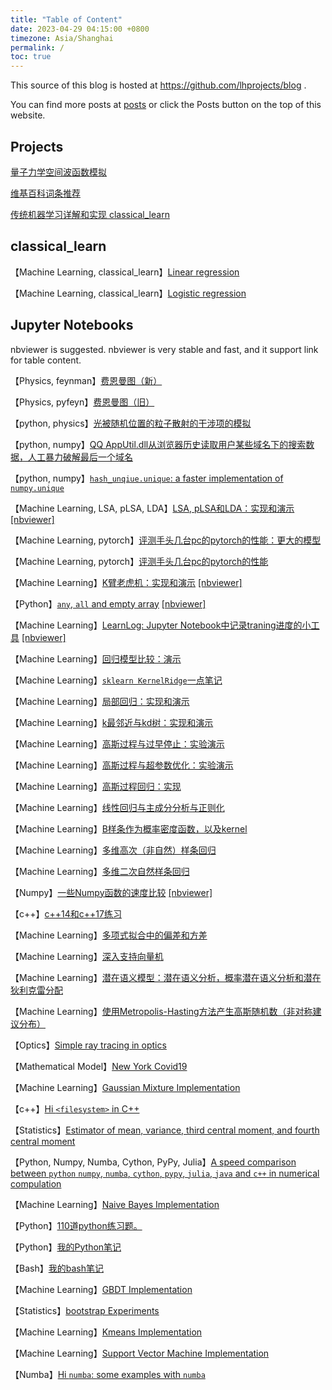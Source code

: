 ```yaml
---
title: "Table of Content"
date: 2023-04-29 04:15:00 +0800
timezone: Asia/Shanghai
permalink: /
toc: true
---
```


This source of this blog is hosted at https://github.com/lhprojects/blog .

You can find more posts at [posts](/posts) or click the Posts button on the top of this website.

## Projects

[量子力学空间波函数模拟](https://github.com/lhprojects/QuSim)

[维基百科词条推荐](https://github.com/lhprojects/WikiDiscovery)

[传统机器学习详解和实现 classical_learn](https://github.com/lhprojects/classical_learn)

## classical_learn

【Machine Learning, classical_learn】[Linear regression](https://nbviewer.jupyter.org/github/lhprojects/classical_learn/blob/master/notebooks/LinearRegression.ipynb)

【Machine Learning, classical_learn】[Logistic regression](https://nbviewer.jupyter.org/github/lhprojects/classical_learn/blob/master/notebooks/LogisticRegression.ipynb)

## Jupyter Notebooks

nbviewer is suggested. nbviewer is very stable and fast, and it support link for table content.

【Physics, feynman】[费恩曼图（新）](https://nbviewer.jupyter.org/github/lhprojects/blog/blob/master/_posts/JupyterNotebooks/FeynmanDiagramsNew.ipynb)

【Physics, pyfeyn】[费恩曼图（旧）](https://nbviewer.jupyter.org/github/lhprojects/blog/blob/master/_posts/JupyterNotebooks/FeynmanDiagramsScript.ipynb)

【python, physics】[光被随机位置的粒子散射的干涉项的模拟](https://nbviewer.jupyter.org/github/lhprojects/blog/blob/master/_posts/JupyterNotebooks/LightScatterringByRandomParticle.ipynb)

【python, numpy】[QQ AppUtil.dll从浏览器历史读取用户某些域名下的搜索数据，人工暴力破解最后一个域名](https://nbviewer.jupyter.org/github/lhprojects/blog/blob/master/_posts/JupyterNotebooks/HumanBurstCrackQQDomain.ipynb)

【python, numpy】[`hash_unqiue.unique`: a faster implementation of `numpy.unique`](https://nbviewer.jupyter.org/github/lhprojects/blog/blob/master/_posts/JupyterNotebooks/HashUnique.ipynb)


【Machine Learning, LSA, pLSA, LDA】[LSA, pLSA和LDA：实现和演示](https://github.com/lhprojects/blog/blob/master/_posts/JupyterNotebooks/LSA.ipynb) [[nbviewer]](https://nbviewer.jupyter.org/github/lhprojects/blog/blob/master/_posts/JupyterNotebooks/LSA.ipynb)

【Machine Learning, pytorch】[评测手头几台pc的pytorch的性能：更大的模型](https://nbviewer.jupyter.org/github/lhprojects/blog/blob/master/_posts/JupyterNotebooks/TorchBenchmarkBig.ipynb)

【Machine Learning, pytorch】[评测手头几台pc的pytorch的性能](https://nbviewer.jupyter.org/github/lhprojects/blog/blob/master/_posts/JupyterNotebooks/TorchBenchmark.ipynb)

【Machine Learning】[K臂老虎机：实现和演示](https://github.com/lhprojects/blog/blob/master/_posts/JupyterNotebooks/KBandits.ipynb) [[nbviewer]](https://nbviewer.jupyter.org/github/lhprojects/blog/blob/master/_posts/JupyterNotebooks/KBandits.ipynb)

【Python】[`any`, `all` and empty array](https://github.com/lhprojects/blog/blob/master/_posts/JupyterNotebooks/AnyAllAndEmptyArray.ipynb)
[[nbviewer]](https://nbviewer.jupyter.org/github/lhprojects/blog/blob/master/_posts/JupyterNotebooks/AnyAllAndEmptyArray.ipynb)

【Machine Learning】[LearnLog: Jupyter Notebook中记录traning进度的小工具](https://github.com/lhprojects/blog/blob/master/_posts/JupyterNotebooks/LearnLog.ipynb)
[[nbviewer]](https://nbviewer.jupyter.org/github/lhprojects/blog/blob/master/_posts/JupyterNotebooks/LearnLog.ipynb)

【Machine Learning】[回归模型比较：演示](https://github.com/lhprojects/blog/blob/master/_posts/JupyterNotebooks/ComparsionOfRegressionModels.ipynb)

【Machine Learning】[`sklearn KernelRidge`一点笔记](https://github.com/lhprojects/blog/blob/master/_posts/JupyterNotebooks/SklearnRidgeKernel.ipynb)

【Machine Learning】[局部回归：实现和演示](https://github.com/lhprojects/blog/blob/master/_posts/JupyterNotebooks/LocalRegression.ipynb)

【Machine Learning】[k最邻近与kd树：实现和演示](https://github.com/lhprojects/blog/blob/master/_posts/JupyterNotebooks/kNNAndKDTree.ipynb)

【Machine Learning】[高斯过程与过早停止：实验演示](https://github.com/lhprojects/blog/blob/master/_posts/JupyterNotebooks/GaussianProcessAndEarlyStopping.ipynb)

【Machine Learning】[高斯过程与超参数优化：实验演示](https://github.com/lhprojects/blog/blob/master/_posts/JupyterNotebooks/GaussianProcessAndHyperparameterTune.ipynb)

【Machine Learning】[高斯过程回归：实现](https://github.com/lhprojects/blog/blob/master/_posts/JupyterNotebooks/GaussianProcesssRegression.ipynb)

【Machine Learning】[线性回归与主成分分析与正则化](https://github.com/lhprojects/blog/blob/master/_posts/JupyterNotebooks/LinearRegressionAndPCA_Exp.ipynb)


【Machine Learning】[B样条作为概率密度函数，以及kernel](https://github.com/lhprojects/blog/blob/master/_posts/JupyterNotebooks/BsplineAsDensityFunctionAndAsKernel.ipynb)

【Machine Learning】[多维高次（非自然）样条回归](https://github.com/lhprojects/blog/blob/master/_posts/JupyterNotebooks/BSplineRegression.ipynb)

【Machine Learning】[多维二次自然样条回归](https://github.com/lhprojects/blog/blob/master/_posts/JupyterNotebooks/SplineRegression.ipynb)

【Numpy】[一些Numpy函数的速度比较](https://github.com/lhprojects/blog/blob/master/_posts/JupyterNotebooks/NumpyBenchmarks.ipynb)
[[nbviewer]](https://nbviewer.jupyter.org/github/lhprojects/blog/blob/master/_posts/JupyterNotebooks/NumpyBenchmarks.ipynb)

【c++】[c++14和c++17练习](https://github.com/lhprojects/blog/blob/master/_posts/JupyterNotebooks/cxx14Andcxx17Execise.ipynb)

【Machine Learning】[多项式拟合中的偏差和方差](https://github.com/lhprojects/blog/blob/master/_posts/JupyterNotebooks/BiasAndVarianceInPolyFit.ipynb)

【Machine Learning】[深入支持向量机](https://github.com/lhprojects/blog/blob/master/_posts/JupyterNotebooks/SVMInsight.ipynb)

【Machine Learning】[潜在语义模型：潜在语义分析，概率潜在语义分析和潜在狄利克雷分配](https://github.com/lhprojects/blog/blob/master/_posts/JupyterNotebooks/LSA.ipynb)

【Machine Learning】[使用Metropolis-Hasting方法产生高斯随机数（非对称建议分布）](https://github.com/lhprojects/blog/blob/master/_posts/JupyterNotebooks/Metropolis-Hasting.ipynb)

【Optics】[Simple ray tracing in optics](https://github.com/lhprojects/blog/blob/master/_posts/JupyterNotebooks/SimpleRayTracing.ipynb)

【Mathematical Model】[New York Covid19](https://github.com/lhprojects/blog/blob/master/_posts/JupyterNotebooks/NewYorkCovid19.ipynb)

【Machine Learning】[Gaussian Mixture Implementation](https://github.com/lhprojects/blog/blob/master/_posts/JupyterNotebooks/GaussianMixture.ipynb)

【c++】[Hi `<filesystem>` in C++](https://github.com/lhprojects/blog/blob/master/_posts/JupyterNotebooks/HiFilesystem.ipynb)

【Statistics】[Estimator of mean, variance, third central moment, and fourth central moment](https://github.com/lhprojects/blog/blob/master/_posts/JupyterNotebooks/MomentEstimator.ipynb)

【Python, Numpy, Numba, Cython, PyPy, Julia】[A speed comparison between `python` `numpy`, `numba`, `cython`, `pypy`, `julia`, `java` and `c++` in numerical compulation](https://github.com/lhprojects/blog/blob/master/_posts/JupyterNotebooks/ComparePythonAccLib.ipynb)

【Machine Learning】[Naive Bayes Implementation](https://github.com/lhprojects/blog/blob/master/_posts/articles/NaiveBayes.ipynb)


【Python】[110道python练习题。](https://github.com/lhprojects/blog/blob/master/_posts/articles/python110.ipynb)

【Python】[我的Python笔记](https://github.com/lhprojects/blog/blob/master/_posts/articles/python_note.ipynb)

【Bash】[我的bash笔记](https://github.com/lhprojects/blog/blob/master/_posts/articles/bash_note.ipynb)

【Machine Learning】[GBDT Implementation](https://github.com/lhprojects/blog/blob/master/_posts/articles/GBDT.ipynb)

【Statistics】[bootstrap Experiments](https://github.com/lhprojects/blog/blob/master/_posts/JupyterNotebooks/bootstrap.ipynb)

【Machine Learning】[Kmeans Implementation](https://github.com/lhprojects/blog/blob/master/_posts/articles/kmeans.ipynb)

【Machine Learning】[Support Vector Machine Implementation](https://github.com/lhprojects/blog/blob/master/_posts/JupyterNotebooks/SVMImplement.ipynb)

【Numba】[Hi `numba`: some examples with `numba`](https://github.com/lhprojects/blog/blob/master/_posts/articles/HiNumba.ipynb)







